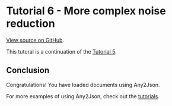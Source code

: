 # Tutorial 6 - More complex noise reduction

[View source on GitHub](https://github.com/RomualdRousseau/Any2Json-Examples).

This tutoral is a continuation of the [Tutorial 5](tutorial_5.md).

## Conclusion

Congratulations! You have loaded documents using Any2Json.

For more examples of using Any2Json, check out the [tutorials](index.md).